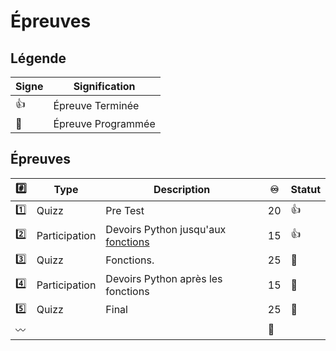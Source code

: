 # Épreuves

## Légende

| Signe              | Signification                 |
|--------------------|-------------------------------|
| :+1:               | Épreuve Terminée              |
| :calendar:         | Épreuve Programmée            |


## Épreuves

| :hash:    | Type    | Description                                         |:infinity:| Statut           |
|-----------|---------|-----------------------------------------------------|----------|------------------|
| :one:     | Quizz   | Pre Test                                            | 20       | :+1:             |
| :two:     | Participation  | Devoirs Python jusqu'aux [fonctions](../7.Functions) | 15       | :+1:             |
| :three:   | Quizz   | Fonctions.                                          | 25       | :calendar:       |
| :four:    | Participation  | Devoirs Python après les fonctions         | 15       | :calendar:       |
| :five:    | Quizz   | Final                                               | 25       | :calendar:       |
|:wavy_dash:|         |                                                     |:100:     |                  |
